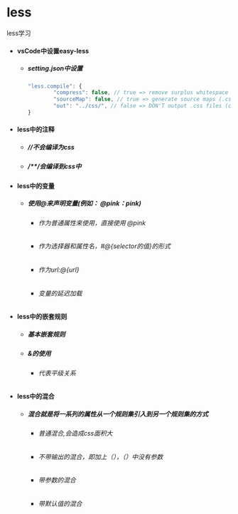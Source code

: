 # less
less学习



- #### vsCode中设置easy-less

  - ##### setting.json中设置

    ```javascript
    "less.compile": {
            "compress": false, // true => remove surplus whitespace
            "sourceMap": false, // true => generate source maps (.css.map files)
            "out": "../css/", // false => DON'T output .css files (overridable per-file, see below)
    }
    ```

- #### less中的注释

  - ##### //不会编译为css

  - ##### /**/会编译到css中

- #### less中的变量

  - ##### 使用@来声明变量(例如： @pink：pink)

    - ###### 作为普通属性来使用，直接使用 @pink

    - ###### 作为选择器和属性名，#@{selector的值}的形式

    - ###### 作为url:@{url}

    - ###### 变量的延迟加载

- #### less中的嵌套规则

  - ##### 基本嵌套规则

  - ##### &的使用

    - ###### 代表平级关系

- #### less中的混合

  - ##### 混合就是将一系列的属性从一个规则集引入到另一个规则集的方式

    - ###### 普通混合,会造成css面积大

    - ###### 不带输出的混合，即加上（），（）中没有参数

    - ###### 带参数的混合

    - ###### 带默认值的混合